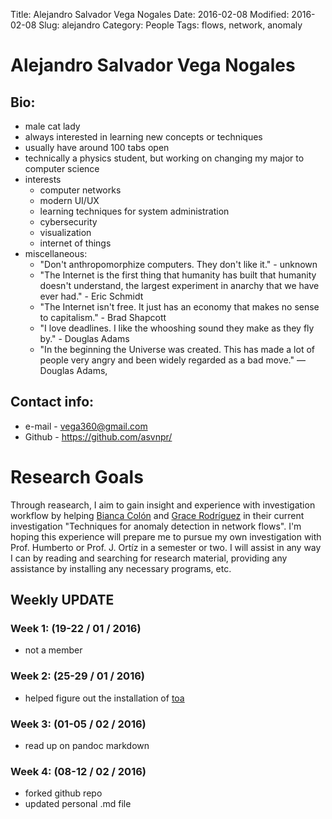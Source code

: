 Title: Alejandro Salvador Vega Nogales
Date: 2016-02-08
Modified: 2016-02-08
Slug: alejandro
Category: People
Tags: flows, network, anomaly

# Alejandro Salvador Vega Nogales

## Bio:
 
 - male cat lady
 - always interested in learning new concepts or techniques
 - usually have around 100 tabs open 
 - technically a physics student, but working on changing my major to computer science
 - interests
    * computer networks
    * modern UI/UX
    * learning techniques for system administration 
    * cybersecurity
    * visualization
    * internet of things
 - miscellaneous:
    * "Don't anthropomorphize computers. They don't like it." - unknown
    * "The Internet is the first thing that humanity has built that humanity doesn't understand, the largest experiment in anarchy that we have ever had." - Eric Schmidt
    * "The Internet isn't free. It just has an economy that makes no sense to capitalism." - Brad Shapcott
    * "I love deadlines. I like the whooshing sound they make as they fly by." - Douglas Adams
    * "In the beginning the Universe was created. This has made a lot of people very angry and been widely regarded as a bad move." ― Douglas Adams,
    
 

## Contact info:

 - e-mail - <vega360@gmail.com>
 - Github - <https://github.com/asvnpr/>

# Research Goals

  Through reasearch, I aim to gain insight and experience with investigation workflow  by helping [Bianca Colón](https://github.com/BnkColon) and [Grace Rodríguez](https://github.com/gracemarod) in their current investigation "Techniques for anomaly detection in network flows".
  I'm hoping this experience will prepare me to pursue my own investigation with Prof. Humberto or Prof. J. Ortíz in a semester or two.  I will assist in any way I can by reading
  and searching for research material, providing any assistance by installing any necessary programs, etc.

## Weekly UPDATE

### Week 1: (19-22 / 01 / 2016)

 - not a member 

### Week 2: (25-29 / 01 / 2016)

 - helped figure out the installation of [toa](https://github.com/cslab-uprrp/toa)

### Week 3: (01-05 / 02 / 2016)

  - read up on pandoc markdown
  
### Week 4: (08-12 / 02 / 2016)
 
 - forked github repo
 - updated personal .md file
